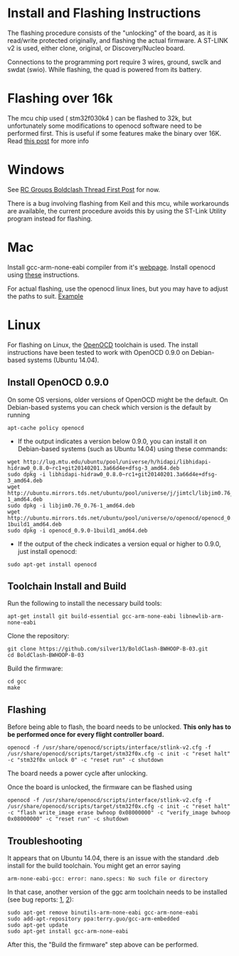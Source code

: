 # Install and Flashing Instructions
The flashing procedure consists of the "unlocking" of the board, as it is read/write protected originally, and flashing the actual firmware. A ST-LINK v2 is used, either clone, original, or Discovery/Nucleo board.

Connections to the programming port require 3 wires, ground, swclk and swdat (swio). While flashing, the quad is powered from its battery.

# Flashing over 16k
The mcu chip used ( stm32f030k4 ) can be flashed to 32k, but unfortunately some modifications to openocd software need to be performed first.
This is useful if some features make the binary over 16K.
Read [this post](http://www.rcgroups.com/forums/showpost.php?p=38162521&postcount=11339) for more info

# Windows

See [RC Groups Boldclash Thread First Post](https://www.rcgroups.com/forums/showthread.php?2876797-Boldclash-bwhoop-B-03-opensource-firmware) for now.

There is a bug involving flashing from Keil and this mcu, while workarounds are available, the current procedure avoids this by using the ST-Link Utility program instead for flashing.

# Mac
Install gcc-arm-none-eabi compiler from it's [webpage](https://developer.arm.com/open-source/gnu-toolchain/gnu-rm/downloads). Install openocd using [these](https://gnu-mcu-eclipse.github.io/openocd/install/#macos) instructions.

For actual flashing, use the openocd linux lines, but you may have to adjust the paths to suit. [Example](https://www.rcgroups.com/forums/showpost.php?p=39031377&postcount=12778)

# Linux

For flashing on Linux, the [OpenOCD](http://openocd.org/) toolchain is used. The install instructions have been tested to work with OpenOCD 0.9.0 on Debian-based systems (Ubuntu 14.04).

## Install OpenOCD 0.9.0

On some OS versions, older versions of OpenOCD might be the default. On Debian-based systems you can check which version is the default by running
```
apt-cache policy openocd
```
* If the output indicates a version below 0.9.0, you can install it on Debian-based systems (such as Ubuntu 14.04) using these commands:
```
wget http://lug.mtu.edu/ubuntu/pool/universe/h/hidapi/libhidapi-hidraw0_0.8.0~rc1+git20140201.3a66d4e+dfsg-3_amd64.deb
sudo dpkg -i libhidapi-hidraw0_0.8.0~rc1+git20140201.3a66d4e+dfsg-3_amd64.deb
wget http://ubuntu.mirrors.tds.net/ubuntu/pool/universe/j/jimtcl/libjim0.76_0.76-1_amd64.deb
sudo dpkg -i libjim0.76_0.76-1_amd64.deb
wget http://ubuntu.mirrors.tds.net/ubuntu/pool/universe/o/openocd/openocd_0.9.0-1build1_amd64.deb
sudo dpkg -i openocd_0.9.0-1build1_amd64.deb
```
* If the output of the check indicates a version equal or higher to 0.9.0, just install openocd:
```
sudo apt-get install openocd
```

## Toolchain Install and Build

Run the following to install the necessary build tools:
```
apt-get install git build-essential gcc-arm-none-eabi libnewlib-arm-none-eabi
```
Clone the repository:
```
git clone https://github.com/silver13/BoldClash-BWHOOP-B-03.git
cd BoldClash-BWHOOP-B-03
```
Build the firmware:
```
cd gcc
make
```

## Flashing

Before being able to flash, the board needs to be unlocked. **This only has to be performed once for every flight controller board.** 
```
openocd -f /usr/share/openocd/scripts/interface/stlink-v2.cfg -f /usr/share/openocd/scripts/target/stm32f0x.cfg -c init -c "reset halt" -c "stm32f0x unlock 0" -c "reset run" -c shutdown
```

The board needs a power cycle after unlocking.

Once the board is unlocked, the firmware can be flashed using
```
openocd -f /usr/share/openocd/scripts/interface/stlink-v2.cfg -f /usr/share/openocd/scripts/target/stm32f0x.cfg -c init -c "reset halt" -c "flash write_image erase bwhoop 0x08000000" -c "verify_image bwhoop 0x08000000" -c "reset run" -c shutdown
```

## Troubleshooting

It appears that on Ubuntu 14.04, there is an issue with the standard .deb install for the build toolchain. You might get an error saying
```
arm-none-eabi-gcc: error: nano.specs: No such file or directory
```
In that case, another version of the ggc arm toolchain needs to be installed (see bug reports: [1](https://bugs.launchpad.net/gcc-arm-embedded/+bug/1309060), [2](https://bugs.launchpad.net/gcc-arm-embedded/+bug/1309060)):
```
sudo apt-get remove binutils-arm-none-eabi gcc-arm-none-eabi
sudo add-apt-repository ppa:terry.guo/gcc-arm-embedded
sudo apt-get update
sudo apt-get install gcc-arm-none-eabi 
```
After this, the "Build the firmware" step above can be performed.

